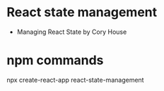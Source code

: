 # React state management

- Managing React State by Cory House

# npm commands

npx create-react-app react-state-management
